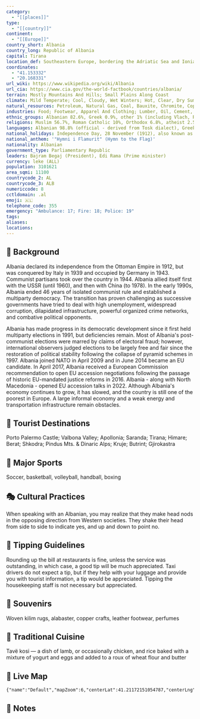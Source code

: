 ```yaml
---
category:
  - "[[places]]"
type:
  - "[[country]]"
continent:
  - "[[Europe]]"
country_short: Albania
country_long: Republic of Albania
capital: Tirana
location_def: Southeastern Europe, bordering the Adriatic Sea and Ionian Sea, between Greece to the south and Montenegro and Kosovo to the north
coordinates:
  - "41.153332"
  - "20.168331"
url_wiki: https://www.wikipedia.org/wiki/Albania
url_cia: https://www.cia.gov/the-world-factbook/countries/albania/
terrain: Mostly Mountains And Hills; Small Plains Along Coast
climate: Mild Temperate; Cool, Cloudy, Wet Winters; Hot, Clear, Dry Summers; Interior Is Cooler And Wetter
natural_resources: Petroleum, Natural Gas, Coal, Bauxite, Chromite, Copper, Iron Ore, Nickel, Salt, Timber, Hydropower, Arable Land
industries: Food; Footwear, Apparel And Clothing; Lumber, Oil, Cement, Chemicals, Mining, Basic Metals, Hydropower
ethnic_groups: Albanian 82.6%, Greek 0.9%, other 1% (including Vlach, Romani, Macedonian, Montenegrin, and Egyptian), unspecified 15.5% (2011 est.)
religions: Muslim 56.7%, Roman Catholic 10%, Orthodox 6.8%, atheist 2.5%, Bektashi (a Sufi order) 2.1%, other 5.7%, unspecified 16.2% (2011 est.)
languages: Albanian 98.8% (official - derived from Tosk dialect), Greek 0.5%, other 0.6% (including Macedonian, Romani, Vlach, Turkish, Italian, and Serbo-Croatian), unspecified 0.1% (2011 est.)
national_holidays: Independence Day, 28 November (1912), also known as Flag Day
national_anthem: '"Hymni i Flamurit" (Hymn to the Flag)'
nationality: Albanian
government_type: Parliamentary Republic
leaders: Bajram Begaj (President), Edi Rama (Prime minister)
currency: leke (ALL)
population: 3101621
area_sqmi: 11100
countrycode_2: AL
countrycode_3: ALB
numericcode: 8
cctldomain: .al
emoji: 🇦🇱
telephone_code: 355
emergency: "Ambulance: 17; Fire: 18; Police: 19"
tags: 
aliases: 
locations:
---
```

## 🌱 Background
Albania declared its independence from the Ottoman Empire in 1912, but was conquered by Italy in 1939 and occupied by Germany in 1943. Communist partisans took over the country in 1944. Albania allied itself first with the USSR (until 1960), and then with China (to 1978). In the early 1990s, Albania ended 46 years of isolated communist rule and established a multiparty democracy. The transition has proven challenging as successive governments have tried to deal with high unemployment, widespread corruption, dilapidated infrastructure, powerful organized crime networks, and combative political opponents.

Albania has made progress in its democratic development since it first held multiparty elections in 1991, but deficiencies remain. Most of Albania's post-communist elections were marred by claims of electoral fraud; however, international observers judged elections to be largely free and fair since the restoration of political stability following the collapse of pyramid schemes in 1997. Albania joined NATO in April 2009 and in June 2014 became an EU candidate. In April 2017, Albania received a European Commission recommendation to open EU accession negotiations following the passage of historic EU-mandated justice reforms in 2016. Albania - along with North Macedonia - opened EU accession talks in 2022. Although Albania's economy continues to grow, it has slowed, and the country is still one of the poorest in Europe. A large informal economy and a weak energy and transportation infrastructure remain obstacles.

## 📌 Tourist Destinations
Porto Palermo Castle; Valbona Valley; Apollonia; Saranda; Tirana; Himare; Berat; Shkodra; Pindus Mts. & Dinaric Alps; Kruje; Butrint; Gjirokastra

## 🥇 Major Sports
Soccer, basketball, volleyball, handball, boxing

## 🎭 Cultural Practices
When speaking with an Albanian, you may realize that they make head nods in the opposing direction from Western societies. They shake their head from side to side to indicate yes, and up and down to point no. 

## 🫰 Tipping Guidelines
Rounding up the bill at restaurants is fine, unless the service was outstanding, in which case, a good tip will be much appreciated. Taxi drivers do not expect a tip, but if they help with your luggage and provide you with tourist information, a tip would be appreciated. Tipping the housekeeping staff is not necessary but appreciated.

## 🎁 Souvenirs
Woven kilim rugs, alabaster, copper crafts, leather footwear, perfumes

## 🍲 Traditional Cuisine
Tavë kosi — a dish of lamb, or occasionally chicken, and rice baked with a mixture of yogurt and eggs and added to a roux of wheat flour and butter

## 📡 Live Map
```mapview
{"name":"Default","mapZoom":6,"centerLat":41.21172151054787,"centerLng":20.467548164722164,"query":"","chosenMapSource":0}
```

## 📒 Notes

